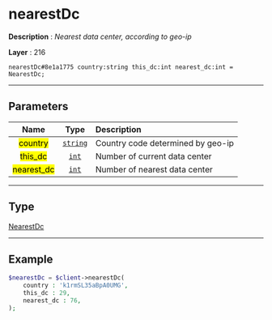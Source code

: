 # nearestDc

**Description** : *Nearest data center, according to geo\-ip*

**Layer** : 216

```tl
nearestDc#8e1a1775 country:string this_dc:int nearest_dc:int = NearestDc;
```

---

## Parameters

| Name | Type | Description |
| :---: | :---: | :--- |
| <mark>country</mark> | [`string`](type/string) | Country code determined by geo-ip |
| <mark>this_dc</mark> | [`int`](type/int) | Number of current data center |
| <mark>nearest_dc</mark> | [`int`](type/int) | Number of nearest data center |

---

## Type

[NearestDc](type/NearestDc)

---

## Example

```php
$nearestDc = $client->nearestDc(
	country : 'k1rmSL35aBpA0UMG',
	this_dc : 29,
	nearest_dc : 76,
);
```